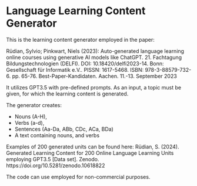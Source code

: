 <h1>Language Learning Content Generator</h1> 
<p>This is the learning content generator employed in the paper:</p>
<p>Rüdian, Sylvio; Pinkwart, Niels (2023): Auto-generated language learning online courses using generative AI models like ChatGPT. 21. Fachtagung Bildungstechnologien (DELFI). DOI: 10.18420/delfi2023-14. Bonn: Gesellschaft für Informatik e.V.. PISSN: 1617-5468. ISBN: 978-3-88579-732-6. pp. 65-76. Best-Paper-Kandidaten. Aachen. 11.-13. September 2023</p>
<p>It utilizes GPT3.5 with pre-defined prompts. As an input, a topic must be given, for which the learning content is generated.</p>
<p>The generator creates:
 <ul>
   <li>Nouns (A-H),</li>
   <li>Verbs (a-d),</li>
   <li>Sentences (Aa-Da, ABb, CDc, ACa, BDa)</li>
   <li>A text containing nouns, and verbs</li>
 </ul>   
<p>Examples of 200 generated units can be found here: Rüdian, S. (2024). Generated Learning Content for 200 Online Language Learning Units employing GPT3.5 [Data set]. Zenodo. https://doi.org/10.5281/zenodo.10618822</p> 
</p>
<p>The code can use employed for non-commercial purposes.</p>
